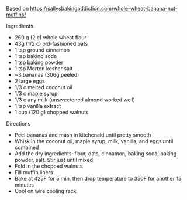 Based on https://sallysbakingaddiction.com/whole-wheat-banana-nut-muffins/

Ingredients
- 260 g (2 c) whole wheat flour
- 43g (1/2 c) old-fashioned oats
- 1 tsp ground cinnamon
- 1 tsp baking soda
- 1 tsp baking powder
- 1 tsp Morton kosher salt
- ~3 bananas (306g peeled)
- 2 large eggs
- 1/3 c melted coconut oil
- 1/3 c maple syrup
- 1/3 c any milk (unsweetened almond worked well)
- 1 tsp vanilla extract
- 1 cup (120 g) chopped walnuts

Directions
- Peel bananas and mash in kitchenaid until pretty smooth
- Whisk in the coconut oil, maple syrup, milk, vanilla, and eggs until combined
- Add the dry ingredients: flour, oats, cinnamon, baking soda, baking powder, salt. Stir just until mixed
- Fold in the chopped walnuts
- Fill muffin liners
- Bake at 425F for 5 min, then drop temperature to 350F for another 15 minutes
- Cool on wire cooling rack
